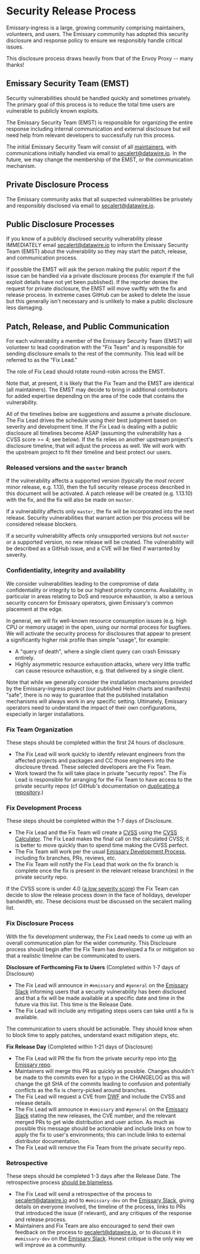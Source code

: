 # Security Release Process

Emissary-ingress is a large, growing community comprising maintainers, volunteers, and users.
The Emissary community has adopted this security disclosure and response policy to ensure we
responsibly handle critical issues.

This disclosure process draws heavily from that of the Envoy Proxy -- many thanks!

## Emissary Security Team (EMST)

Security vulnerabilities should be handled quickly and sometimes privately. The primary goal of this
process is to reduce the total time users are vulnerable to publicly known exploits.

The Emissary Security Team (EMST) is responsible for organizing the entire response including internal
communication and external disclosure but will need help from relevant developers to successfully
run this process.

The initial Emissary Security Team will consist of all [maintainers](../Community/MAINTAINERS.md), with communications
initially handled via email to [secalert@datawire.io](mailto:secalert@datawire.io). In the future,
we may change the membership of the EMST, or the communication mechanism.

## Private Disclosure Process

The Emissary community asks that all suspected vulnerabilities be privately and responsibly disclosed
via email to [secalert@datawire.io](mailto:secalert@datawire.io).

## Public Disclosure Processes

If you know of a publicly disclosed security vulnerability please IMMEDIATELY email
[secalert@datawire.io](mailto:secalert@datawire.io) to inform the Emissary Security Team (EMST)
about the vulnerability so they may start the patch, release, and communication process.

If possible the EMST will ask the person making the public report if the issue can be handled via a
private disclosure process (for example if the full exploit details have not yet been published). If
the reporter denies the request for private disclosure, the EMST will move swiftly with the fix and
release process. In extreme cases GitHub can be asked to delete the issue but this generally isn't
necessary and is unlikely to make a public disclosure less damaging.

## Patch, Release, and Public Communication

For each vulnerability a member of the Emissary Security Team (EMST) will volunteer to lead
coordination with the "Fix Team" and is responsible for sending disclosure emails to the rest of
the community. This lead will be referred to as the "Fix Lead."

The role of Fix Lead should rotate round-robin across the EMST.

Note that, at present, it is likely that the Fix Team and the EMST are identical (all maintainers).
The EMST may decide to bring in additional contributors for added expertise depending on the area
of the code that contains the vulnerability.

All of the timelines below are suggestions and assume a private disclosure. The Fix Lead drives the
schedule using their best judgment based on severity and development time. If the Fix Lead is
dealing with a public disclosure all timelines become ASAP (assuming the vulnerability has a CVSS
score >= 4; see below). If the fix relies on another upstream project's disclosure timeline, that
will adjust the process as well. We will work with the upstream project to fit their timeline and
best protect our users.

### Released versions and the `master` branch

If the vulnerability affects a supported version (typically the _most recent_ minor release, e.g.
1.13), then the full security release process described in this document will be activated. A
patch release will be created (e.g. 1.13.10) with the fix, and the fix will also be made on
`master`.

If a vulnerability affects only `master`, the fix will be incorporated into the next release.
Security vulnerabilities that warrant action per this process will be considered release
blockers.

If a security vulnerability affects only unsupported versions but not `master` or a supported
version, no new release will be created. The vulnerability will be described as a GitHub issue,
and a CVE will be filed if warranted by severity.

### Confidentiality, integrity and availability

We consider vulnerabilities leading to the compromise of data confidentiality or integrity to be
our highest priority concerns. Availability, in particular in areas relating to DoS and resource
exhaustion, is also a serious security concern for Emissary operators, given Emissary's common
placement at the edge.

In general, we will fix well-known resource consumption issues (e.g. high CPU or memory usage) in
the open, using our normal process for bugfixes. We will activate the security process for
disclosures that appear to present a significantly higher risk profile than simple "usage", for
example:

* A "query of death", where a single client query can crash Emissary entirely.
* Highly asymmetric resource exhaustion attacks, where very little traffic can cause resource
  exhaustion, e.g. that delivered by a single client.

Note that while we generally consider the installation mechanisms provided by the Emissary-ingress
project (our published Helm charts and manifests) "safe", there is no way to guarantee that the
published installation mechanisms will always work in any specific setting. Ultimately, Emissary
operators need to understand the impact of their own configurations, especially in larger
installations.

### Fix Team Organization

These steps should be completed within the first 24 hours of disclosure.

- The Fix Lead will work quickly to identify relevant engineers from the affected projects and
  packages and CC those engineers into the disclosure thread. These selected developers are the
  Fix Team.
- Work toward the fix will take place in private "security repos". The Fix Lead is responsible
  for arranging for the Fix Team to have access to the private security repos (cf GitHub's
  documentation on [duplicating a repository](https://docs.github.com/en/github/creating-cloning-and-archiving-repositories/creating-a-repository-on-github/duplicating-a-repository).)

### Fix Development Process

These steps should be completed within the 1-7 days of Disclosure.

- The Fix Lead and the Fix Team will create a
  [CVSS](https://www.first.org/cvss/specification-document) using the [CVSS
  Calculator](https://www.first.org/cvss/calculator/3.0). The Fix Lead makes the final call on the
  calculated CVSS; it is better to move quickly than to spend time making the CVSS perfect.
- The Fix Team will work per the usual [Emissary Development Process](DEVELOPING.md), including
  fix branches, PRs, reviews, etc.
- The Fix Team will notify the Fix Lead that work on the fix branch is complete once the fix is
  present in the relevant release branch(es) in the private security repo.

If the CVSS score is under 4.0 ([a low severity score](https://www.first.org/cvss/specification-document#i5))
the Fix Team can decide to slow the release process down in the face of holidays, developer
bandwidth, etc. These decisions must be discussed on the secalert mailing list.

### Fix Disclosure Process

With the fix development underway, the Fix Lead needs to come up with an overall communication plan
for the wider community. This Disclosure process should begin after the Fix Team has developed a fix
or mitigation so that a realistic timeline can be communicated to users.

**Disclosure of Forthcoming Fix to Users** (Completed within 1-7 days of Disclosure)

- The Fix Lead will announce in `#emissary` and `#general` on the [Emissary Slack](https://a8r.io/slack)
  informing users that a security vulnerability has been disclosed and that a fix will be made
  available at a specific date and time in the future via this list. This time is the Release Date.
- The Fix Lead will include any mitigating steps users can take until a fix is available.

The communication to users should be actionable. They should know when to block time to apply
patches, understand exact mitigation steps, etc.

**Fix Release Day** (Completed within 1-21 days of Disclosure)

- The Fix Lead will PR the fix from the private security repo into [the Emissary repo](https://github.com/emissary-ingress/emissary).
- Maintainers will merge this PR as quickly as possible. Changes shouldn't be made to the commits even
  for a typo in the CHANGELOG as this will change the git SHA of the commits leading to confusion and
  potentially conflicts as the fix is cherry-picked around branches.
- The Fix Lead will request a CVE from [DWF](https://github.com/distributedweaknessfiling/DWF-Documentation)
  and include the CVSS and release details.
- The Fix Lead will announce in `#emissary` and `#general` on the [Emissary Slack](https://a8r.io/slack)
  stating the new releases, the CVE number, and the relevant merged PRs to get wide distribution and
  user action. As much as possible this message should be actionable and include links on how to apply
  the fix to user's environments; this can include links to external distributor documentation.
- The Fix Lead will remove the Fix Team from the private security repo.

### Retrospective

These steps should be completed 1-3 days after the Release Date. The retrospective process
[should be blameless](https://landing.google.com/sre/book/chapters/postmortem-culture.html).

- The Fix Lead will send a retrospective of the process to [secalert@datawire.io](mailto:secalert@datawire.io)
  and to `#emissary-dev` on the [Emissary Slack](https://a8r.io/slack), giving details on everyone
  involved, the timeline of the process, links to PRs that introduced the issue (if relevant),
  and any critiques of the response and release process.
- Maintainers and Fix Team are also encouraged to send their own feedback on the process to
  [secalert@datawire.io](mailto:secalert@datawire.io), or to discuss it in `#emissary-dev`
  on the [Emissary Slack](https://a8r.io/slack). Honest critique is the only way we will
  improve as a community.
